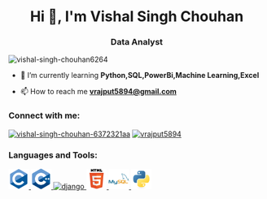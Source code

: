 <h1 align="center">Hi 👋, I'm Vishal Singh Chouhan</h1>
<h3 align="center">Data Analyst</h3>

<p align="left"> <img src="https://komarev.com/ghpvc/?username=vishal-singh-chouhan6264&label=Profile%20views&color=0e75b6&style=flat" alt="vishal-singh-chouhan6264" /> </p>

- 🌱 I’m currently learning **Python,SQL,PowerBi,Machine Learning,Excel**

- 📫 How to reach me **vrajput5894@gmail.com**

<h3 align="left">Connect with me:</h3>
<p align="left">
<a href="https://linkedin.com/in/vishal-singh-chouhan-6372321aa" target="blank"><img align="center" src="https://raw.githubusercontent.com/rahuldkjain/github-profile-readme-generator/master/src/images/icons/Social/linked-in-alt.svg" alt="vishal-singh-chouhan-6372321aa" height="30" width="40" /></a>
<a href="https://www.hackerrank.com/vrajput5894" target="blank"><img align="center" src="https://raw.githubusercontent.com/rahuldkjain/github-profile-readme-generator/master/src/images/icons/Social/hackerrank.svg" alt="vrajput5894" height="30" width="40" /></a>
</p>

<h3 align="left">Languages and Tools:</h3>
<p align="left"> <a href="https://www.cprogramming.com/" target="_blank" rel="noreferrer"> <img src="https://raw.githubusercontent.com/devicons/devicon/master/icons/c/c-original.svg" alt="c" width="40" height="40"/> </a> <a href="https://www.w3schools.com/cpp/" target="_blank" rel="noreferrer"> <img src="https://raw.githubusercontent.com/devicons/devicon/master/icons/cplusplus/cplusplus-original.svg" alt="cplusplus" width="40" height="40"/> </a> <a href="https://www.djangoproject.com/" target="_blank" rel="noreferrer"> <img src="https://cdn.worldvectorlogo.com/logos/django.svg" alt="django" width="40" height="40"/> </a> <a href="https://www.w3.org/html/" target="_blank" rel="noreferrer"> <img src="https://raw.githubusercontent.com/devicons/devicon/master/icons/html5/html5-original-wordmark.svg" alt="html5" width="40" height="40"/> </a> <a href="https://www.mysql.com/" target="_blank" rel="noreferrer"> <img src="https://raw.githubusercontent.com/devicons/devicon/master/icons/mysql/mysql-original-wordmark.svg" alt="mysql" width="40" height="40"/> </a> <a href="https://www.python.org" target="_blank" rel="noreferrer"> <img src="https://raw.githubusercontent.com/devicons/devicon/master/icons/python/python-original.svg" alt="python" width="40" height="40"/> </a> </p>
